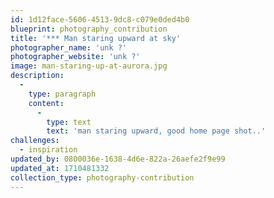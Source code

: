 ```yaml
---
id: 1d12face-5606-4513-9dc8-c079e0ded4b0
blueprint: photography_contribution
title: '*** Man staring upward at sky'
photographer_name: 'unk ?'
photographer_website: 'unk ?'
image: man-staring-up-at-aurora.jpg
description:
  -
    type: paragraph
    content:
      -
        type: text
        text: 'man staring upward, good home page shot..'
challenges:
  - inspiration
updated_by: 0800036e-1638-4d6e-822a-26aefe2f9e99
updated_at: 1710481332
collection_type: photography-contribution
---
```

